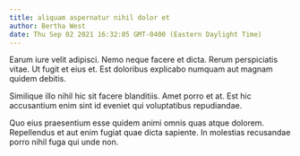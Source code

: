 ```yaml
---
title: aliquam aspernatur nihil dolor et
author: Bertha West
date: Thu Sep 02 2021 16:32:05 GMT-0400 (Eastern Daylight Time)
---
```

Earum iure velit adipisci. Nemo neque facere et dicta. Rerum perspiciatis vitae. Ut fugit et eius et. Est doloribus explicabo numquam aut magnam quidem debitis.

 Similique illo nihil hic sit facere blanditiis. Amet porro et at. Est hic accusantium enim sint id eveniet qui voluptatibus repudiandae.

 Quo eius praesentium esse quidem animi omnis quas atque dolorem. Repellendus et aut enim fugiat quae dicta sapiente. In molestias recusandae porro nihil fuga qui unde non.
